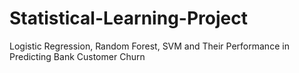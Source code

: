 # Statistical-Learning-Project
Logistic Regression, Random Forest, SVM and Their Performance in Predicting Bank Customer Churn 
